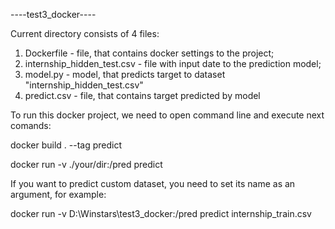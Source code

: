 ----test3_docker----

Current directory consists of 4 files:
1. Dockerfile - file, that contains docker settings to the project;
2. internship_hidden_test.csv - file with input date to the prediction model;
3. model.py - model, that predicts target to dataset "internship_hidden_test.csv"
4. predict.csv - file, that contains target predicted by model

To run this docker project, we need to open command line and execute next comands:

docker build . --tag predict

docker run -v ./your/dir:/pred predict

If you want to predict custom dataset, you need to set its name as an argument, for example:

docker run -v D:\Winstars\test3_docker:/pred predict internship_train.csv
